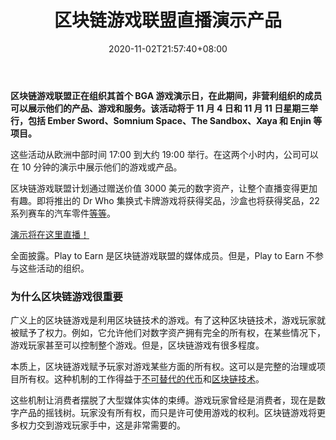 ﻿---
title: "区块链游戏联盟直播演示产品"
date: 2020-11-02T21:57:40+08:00
lastmod: 2020-11-02T16:45:40+08:00
draft: false
authors: ["Praised"]
description: "区块链游戏联盟正在组织其首个 BGA 游戏演示日，非营利组织的成员可以在此期间展示他们的产品、游戏和服务。该活动将于 11 月 4 日和 11 月 11 日星期三举行，包括 Ember Sword、Somnium Space、The Sandbox、Xaya 和 Enjin 等项目。"
featuredImage: "blockchain-game-alliance-to-live-demo-products.png"
tags: ["Virtual World","虚拟世界","Play to Earn"]
categories: ["news"]
news: ["虚拟世界"]
weight: 
lightgallery: true
pinned: false
recommend: false
recommend1: false
---

**区块链游戏联盟正在组织其首个 BGA 游戏演示日，在此期间，非营利组织的成员可以展示他们的产品、游戏和服务。该活动将于 11 月 4 日和 11 月 11 日星期三举行，包括 Ember Sword、Somnium Space、The Sandbox、Xaya 和 Enjin 等项目。**

这些活动从欧洲中部时间 17:00 到大约 19:00 举行。在这两个小时内，公司可以在 10 分钟的演示中展示他们的游戏或产品。

区块链游戏联盟计划通过赠送价值 3000 美元的数字资产，让整个直播变得更加有趣。即将推出的 Dr Who 集换式卡牌游戏将获得奖品，沙盒也将获得奖品，22 系列赛车的汽车零件[等等](https://medium.com/blockchain-game-alliance/bga-game-demo-day-dc1a8e782675)。

[演示将在这里直播！](https://www.youtube.com/watch?v=v24A5qNAuEQ&feature=emb_title)

全面披露。Play to Earn 是区块链游戏联盟的媒体成员。但是，Play to Earn 不参与这些活动的组织。

### 为什么区块链游戏很重要

广义上的区块链游戏是利用区块链技术的游戏。有了这种区块链技术，游戏玩家就被赋予了权力。例如，它允许他们对数字资产拥有完全的所有权，在某些情况下，游戏玩家甚至可以控制整个游戏。但是，区块链游戏有很多程度。

本质上，区块链游戏赋予玩家对游戏某些方面的所有权。这可以是完整的治理或项目所有权。这种机制的工作得益于[不可替代的代币](https://www.playtoearn.online/whats-a-non-fungible-token/)和[区块链技术](https://www.playtoearn.online/what-are-blockchain-games/)。

这些机制让消费者摆脱了大型媒体实体的束缚。游戏玩家曾经是消费者，现在是数字产品的摇钱树。玩家没有所有权，而只是许可使用游戏的权利。区块链游戏将更多权力交到游戏玩家手中，这是非常需要的。

